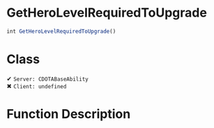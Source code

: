 # GetHeroLevelRequiredToUpgrade
```js
int GetHeroLevelRequiredToUpgrade()
```
# Class
✔ `Server: CDOTABaseAbility`  
✖ `Client: undefined`  

# Function Description

